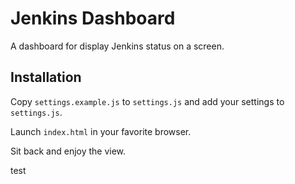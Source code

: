 # Jenkins Dashboard

A dashboard for display Jenkins status on a screen.

## Installation

Copy `settings.example.js` to `settings.js` and add your settings to `settings.js`.

Launch `index.html` in your favorite browser.

Sit back and enjoy the view.


test
